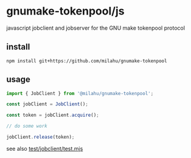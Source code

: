 # gnumake-tokenpool/js

javascript jobclient and jobserver for the GNU make tokenpool protocol

## install

```
npm install git+https://github.com/milahu/gnumake-tokenpool
```

## usage

```js
import { JobClient } from '@milahu/gnumake-tokenpool';

const jobClient = JobClient();

const token = jobClient.acquire();

// do some work

jobClient.release(token);
```

see also [test/jobclient/test.mjs](test/jobclient/test.mjs)

